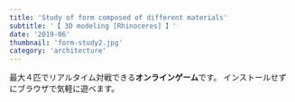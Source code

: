 ```yaml
---
title: 'Study of form composed of different materials'
subtitle: '【 3D modeling [Rhinoceres] 】'
date: '2019-06'
thumbnail: 'form-study2.jpg'
category: 'architecture'
---
```


最大４匹でリアルタイム対戦できる**オンラインゲーム**です。
インストールせずにブラウザで気軽に遊べます。